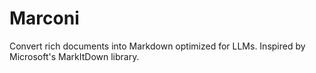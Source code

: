 # Marconi

Convert rich documents into Markdown optimized for LLMs. Inspired by Microsoft's MarkItDown library.
